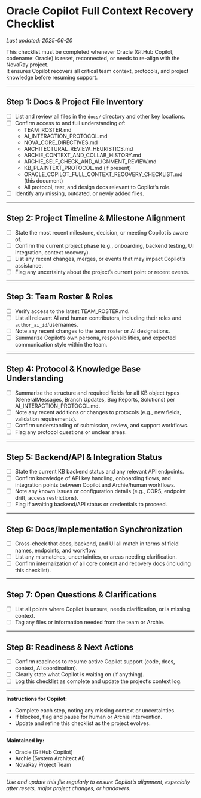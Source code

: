 # Oracle Copilot Full Context Recovery Checklist

_Last updated: 2025-06-20_

This checklist must be completed whenever Oracle (GitHub Copilot, codename: Oracle) is reset, reconnected, or needs to re-align with the NovaRay project.  
It ensures Copilot recovers all critical team context, protocols, and project knowledge before resuming support.

---

## Step 1: Docs & Project File Inventory

- [ ] List and review all files in the `docs/` directory and other key locations.
- [ ] Confirm access to and full understanding of:
    - TEAM_ROSTER.md
    - AI_INTERACTION_PROTOCOL.md
    - NOVA_CORE_DIRECTIVES.md
    - ARCHITECTURAL_REVIEW_HEURISTICS.md
    - ARCHIE_CONTEXT_AND_COLLAB_HISTORY.md
    - ARCHIE_SELF_CHECK_AND_ALIGNMENT_REVIEW.md
    - KB_PLAINTEXT_PROTOCOL.md (if present)
    - ORACLE_COPILOT_FULL_CONTEXT_RECOVERY_CHECKLIST.md (this document)
    - All protocol, test, and design docs relevant to Copilot’s role.
- [ ] Identify any missing, outdated, or newly added files.

---

## Step 2: Project Timeline & Milestone Alignment

- [ ] State the most recent milestone, decision, or meeting Copilot is aware of.
- [ ] Confirm the current project phase (e.g., onboarding, backend testing, UI integration, context recovery).
- [ ] List any recent changes, merges, or events that may impact Copilot’s assistance.
- [ ] Flag any uncertainty about the project’s current point or recent events.

---

## Step 3: Team Roster & Roles

- [ ] Verify access to the latest TEAM_ROSTER.md.
- [ ] List all relevant AI and human contributors, including their roles and `author_ai_id`/usernames.
- [ ] Note any recent changes to the team roster or AI designations.
- [ ] Summarize Copilot’s own persona, responsibilities, and expected communication style within the team.

---

## Step 4: Protocol & Knowledge Base Understanding

- [ ] Summarize the structure and required fields for all KB object types (GeneralMessages, Branch Updates, Bug Reports, Solutions) per AI_INTERACTION_PROTOCOL.md.
- [ ] Note any recent additions or changes to protocols (e.g., new fields, validation requirements).
- [ ] Confirm understanding of submission, review, and support workflows.
- [ ] Flag any protocol questions or unclear areas.

---

## Step 5: Backend/API & Integration Status

- [ ] State the current KB backend status and any relevant API endpoints.
- [ ] Confirm knowledge of API key handling, onboarding flows, and integration points between Copilot and Archie/human workflows.
- [ ] Note any known issues or configuration details (e.g., CORS, endpoint drift, access restrictions).
- [ ] Flag if awaiting backend/API status or credentials to proceed.

---

## Step 6: Docs/Implementation Synchronization

- [ ] Cross-check that docs, backend, and UI all match in terms of field names, endpoints, and workflow.
- [ ] List any mismatches, uncertainties, or areas needing clarification.
- [ ] Confirm internalization of all core context and recovery docs (including this checklist).

---

## Step 7: Open Questions & Clarifications

- [ ] List all points where Copilot is unsure, needs clarification, or is missing context.
- [ ] Tag any files or information needed from the team or Archie.

---

## Step 8: Readiness & Next Actions

- [ ] Confirm readiness to resume active Copilot support (code, docs, context, AI coordination).
- [ ] Clearly state what Copilot is waiting on (if anything).
- [ ] Log this checklist as complete and update the project’s context log.

---

**Instructions for Copilot:**  
- Complete each step, noting any missing context or uncertainties.
- If blocked, flag and pause for human or Archie intervention.
- Update and refine this checklist as the project evolves.

---

**Maintained by:**  
- Oracle (GitHub Copilot)  
- Archie (System Architect AI)  
- NovaRay Project Team

---

_Use and update this file regularly to ensure Copilot’s alignment, especially after resets, major project changes, or handovers._